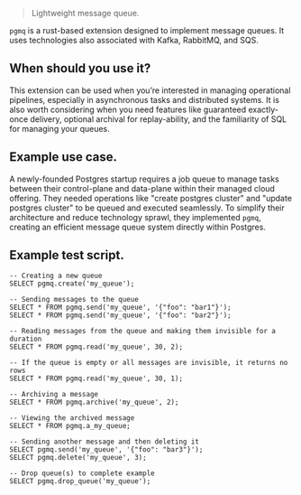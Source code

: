 > Lightweight message queue.

`pgmq` is a rust-based extension designed to implement message queues. It uses technologies also associated with Kafka, RabbitMQ, and SQS.

## When should you use it?

This extension can be used when you’re interested in managing operational pipelines, especially in asynchronous tasks and distributed systems. It is also worth considering when you need features like guaranteed exactly-once delivery, optional archival for replay-ability, and the familiarity of SQL for managing your queues.

## Example use case.

A newly-founded Postgres startup requires a job queue to manage tasks between their control-plane and data-plane within their managed cloud offering. They needed operations like "create postgres cluster" and "update postgres cluster" to be queued and executed seamlessly. To simplify their architecture and reduce technology sprawl, they implemented `pgmq`, creating an efficient message queue system directly within Postgres.

## Example test script.

```
-- Creating a new queue
SELECT pgmq.create('my_queue');

-- Sending messages to the queue
SELECT * FROM pgmq.send('my_queue', '{"foo": "bar1"}');
SELECT * FROM pgmq.send('my_queue', '{"foo": "bar2"}');

-- Reading messages from the queue and making them invisible for a duration
SELECT * FROM pgmq.read('my_queue', 30, 2);

-- If the queue is empty or all messages are invisible, it returns no rows
SELECT * FROM pgmq.read('my_queue', 30, 1);

-- Archiving a message
SELECT * FROM pgmq.archive('my_queue', 2);

-- Viewing the archived message
SELECT * FROM pgmq.a_my_queue;

-- Sending another message and then deleting it
SELECT pgmq.send('my_queue', '{"foo": "bar3"}');
SELECT pgmq.delete('my_queue', 3);

-- Drop queue(s) to complete example
SELECT pgmq.drop_queue('my_queue');
```
